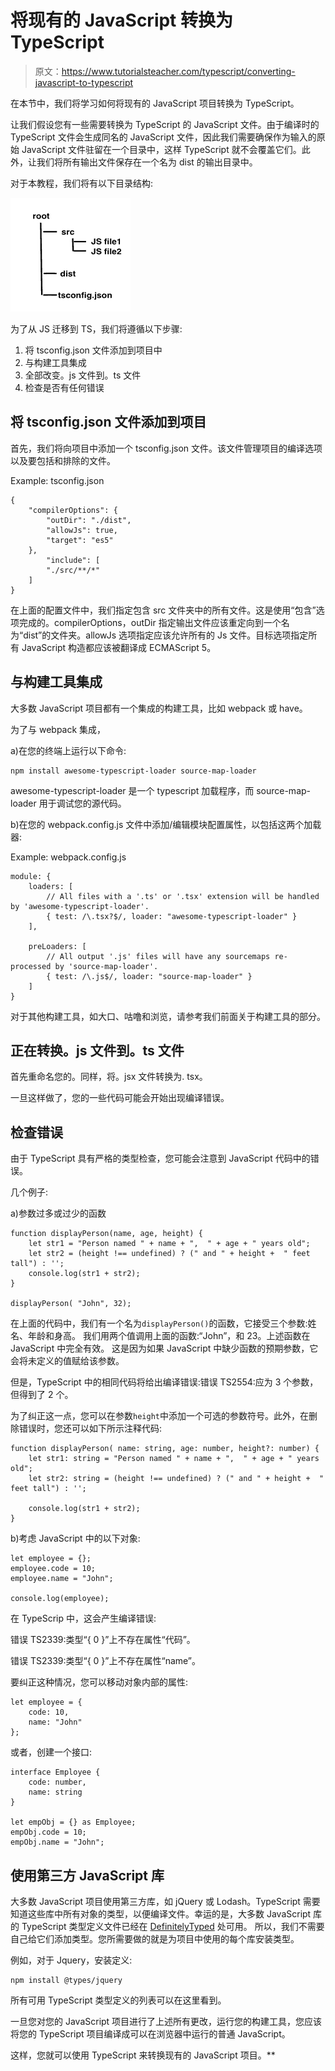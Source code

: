 # 将现有的 JavaScript 转换为 TypeScript

> 原文：<https://www.tutorialsteacher.com/typescript/converting-javascript-to-typescript>

在本节中，我们将学习如何将现有的 JavaScript 项目转换为 TypeScript。

让我们假设您有一些需要转换为 TypeScript 的 JavaScript 文件。由于编译时的 TypeScript 文件会生成同名的 JavaScript 文件，因此我们需要确保作为输入的原始 JavaScript 文件驻留在一个目录中，这样 TypeScript 就不会覆盖它们。此外，让我们将所有输出文件保存在一个名为 dist 的输出目录中。

对于本教程，我们将有以下目录结构:

[![](img/e11c038ba7f8af3e07827da2024482bf.png)](../../Content/images/typescript/proj-structure.png) 

为了从 JS 迁移到 TS，我们将遵循以下步骤:

1.  将 tsconfig.json 文件添加到项目中
2.  与构建工具集成
3.  全部改变。js 文件到。ts 文件
4.  检查是否有任何错误

## 将 tsconfig.json 文件添加到项目

首先，我们将向项目中添加一个 tsconfig.json 文件。该文件管理项目的编译选项以及要包括和排除的文件。

Example: tsconfig.json 

```
{
    "compilerOptions": {
        "outDir": "./dist",
        "allowJs": true,
        "target": "es5"
    },
        "include": [
        "./src/**/*"
    ]
} 
```

在上面的配置文件中，我们指定包含 src 文件夹中的所有文件。这是使用“包含”选项完成的。compilerOptions，outDir 指定输出文件应该重定向到一个名为“dist”的文件夹。allowJs 选项指定应该允许所有的 Js 文件。目标选项指定所有 JavaScript 构造都应该被翻译成 ECMAScript 5。

## 与构建工具集成

大多数 JavaScript 项目都有一个集成的构建工具，比如 webpack 或 have。

为了与 webpack 集成，

a)在您的终端上运行以下命令:

```
npm install awesome-typescript-loader source-map-loader
```

awesome-typescript-loader 是一个 typescript 加载程序，而 source-map-loader 用于调试您的源代码。

b)在您的 webpack.config.js 文件中添加/编辑模块配置属性，以包括这两个加载器:

Example: webpack.config.js 

```
module: {
    loaders: [
        // All files with a '.ts' or '.tsx' extension will be handled by 'awesome-typescript-loader'.
        { test: /\.tsx?$/, loader: "awesome-typescript-loader" }
    ],

    preLoaders: [
        // All output '.js' files will have any sourcemaps re-processed by 'source-map-loader'.
        { test: /\.js$/, loader: "source-map-loader" }
    ]
} 
```

对于其他构建工具，如大口、咕噜和浏览，请参考我们前面关于构建工具的部分。

## 正在转换。js 文件到。ts 文件

首先重命名您的。同样，将。jsx 文件转换为. tsx。

一旦这样做了，您的一些代码可能会开始出现编译错误。

## 检查错误

由于 TypeScript 具有严格的类型检查，您可能会注意到 JavaScript 代码中的错误。

几个例子:

a)参数过多或过少的函数

```
function displayPerson(name, age, height) {
    let str1 = "Person named " + name + ",  " + age + " years old";
    let str2 = (height !== undefined) ? (" and " + height +  " feet tall") : '';
    console.log(str1 + str2);
}

displayPerson( "John", 32); 
```

在上面的代码中，我们有一个名为`displayPerson()`的函数，它接受三个参数:姓名、年龄和身高。 我们用两个值调用上面的函数:“John”，和 23。上述函数在 JavaScript 中完全有效。 这是因为如果 JavaScript 中缺少函数的预期参数，它会将未定义的值赋给该参数。

但是，TypeScript 中的相同代码将给出编译错误:错误 TS2554:应为 3 个参数，但得到了 2 个。

为了纠正这一点，您可以在参数`height`中添加一个可选的参数符号。此外，在删除错误时，您还可以如下所示注释代码:

```
function displayPerson( name: string, age: number, height?: number) {
    let str1: string = "Person named " + name + ",  " + age + " years old";
    let str2: string = (height !== undefined) ? (" and " + height +  " feet tall") : '';

    console.log(str1 + str2);
} 
```

b)考虑 JavaScript 中的以下对象:

```
let employee = {};
employee.code = 10;
employee.name = "John";

console.log(employee); 
```

在 TypeScrip 中，这会产生编译错误:

错误 TS2339:类型“{ 0 }”上不存在属性“代码”。

错误 TS2339:类型“{ 0 }”上不存在属性“name”。

要纠正这种情况，您可以移动对象内部的属性:

```
let employee = {
    code: 10,
    name: "John"
}; 
```

或者，创建一个接口:

```
interface Employee {
    code: number,
    name: string
}

let empObj = {} as Employee;
empObj.code = 10;
empObj.name = "John"; 
```

## 使用第三方 JavaScript 库

大多数 JavaScript 项目使用第三方库，如 jQuery 或 Lodash。TypeScript 需要知道这些库中所有对象的类型，以便编译文件。幸运的是，大多数 JavaScript 库的 TypeScript 类型定义文件已经在 [DefinitelyTyped](https://github.com/DefinitelyTyped/DefinitelyTyped) 处可用。 所以，我们不需要自己给它们添加类型。您所需要做的就是为项目中使用的每个库安装类型。

例如，对于 Jquery，安装定义:

```
npm install @types/jquery
```

所有可用 TypeScript 类型定义的列表可以在这里看到。

一旦您对您的 JavaScript 项目进行了上述所有更改，运行您的构建工具，您应该将您的 TypeScript 项目编译成可以在浏览器中运行的普通 JavaScript。

这样，您就可以使用 TypeScript 来转换现有的 JavaScript 项目。**